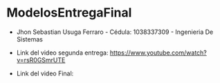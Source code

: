 # ModelosEntregaFinal
- Jhon Sebastian Usuga Ferraro - Cédula: 1038337309 - Ingenieria De Sistemas
  
- Link del video segunda entrega: https://www.youtube.com/watch?v=rsR0GSmrUTE

- Link del video Final: 
